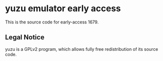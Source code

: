yuzu emulator early access
=============

This is the source code for early-access 1679.

## Legal Notice

yuzu is a GPLv2 program, which allows fully free redistribution of its source code.